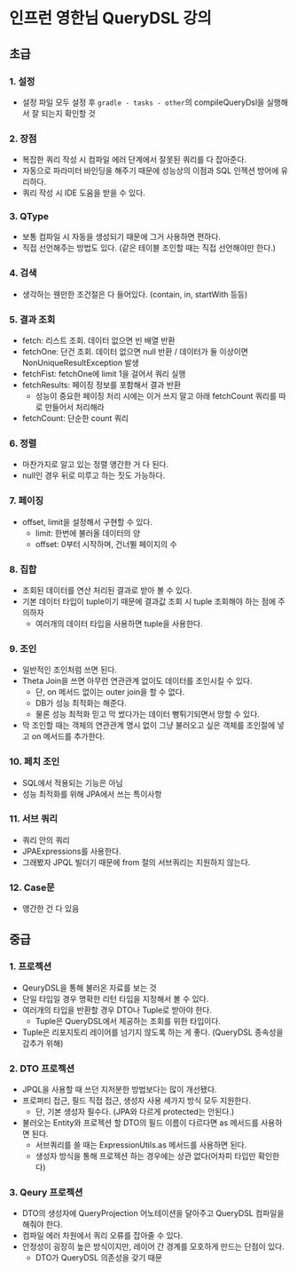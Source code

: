 # 인프런 영한님 QueryDSL 강의
## 초급
### 1. 설정
- 설정 파일 모두 설정 후 `gradle - tasks - other`의 compileQueryDsl을 실행해서 잘 되는지 확인할 것

### 2. 장점
- 복잡한 쿼리 작성 시 컴파일 에러 단계에서 잘못된 쿼리를 다 잡아준다.
- 자동으로 파라미터 바인딩을 해주기 때문에 성능상의 이점과 SQL 인젝션 방어에 유리하다.
- 쿼리 작성 시 IDE 도움을 받을 수 있다. 

### 3. QType
- 보통 컴파일 시 자동을 생성되기 때문에 그거 사용하면 편하다.
- 직접 선언해주는 방법도 있다. (같은 테이블 조인할 때는 직접 선언해야만 한다.)

### 4. 검색
- 생각하는 웬만한 조건절은 다 들어있다. (contain, in, startWith 등등)

### 5. 결과 조회
- fetch: 리스트 조회. 데이터 없으면 빈 배열 반환
- fetchOne: 단건 조회. 데이터 없으면 null 반환 / 데이터가 둘 이상이면 NonUniqueResultException 발생
- fetchFist: fetchOne에 limit 1을 걸어서 쿼리 실행
- fetchResults: 페이징 정보를 포함해서 결과 반환
    - 성능이 중요한 페이징 처리 시에는 이거 쓰지 말고 아래 fetchCount 쿼리를 따로 만들어서 처리해라
- fetchCount: 단순한 count 쿼리

### 6. 정렬
- 마찬가지로 알고 있는 정렬 앵간한 거 다 된다.
- null인 경우 뒤로 미루고 하는 짓도 가능하다.

### 7. 페이징
- offset, limit을 설정해서 구현할 수 있다.
    - limit: 한번에 불러올 데이터의 양
    - offset: 0부터 시작하며, 건너뛸 페이지의 수
    
### 8. 집합
- 조회된 데이터를 연산 처리된 결과로 받아 볼 수 있다.
- 기본 데이터 타입이 tuple이기 때문에 결과값 조회 시 tuple 조회해야 하는 점에 주의하자
    - 여러개의 데이터 타입을 사용하면 tuple을 사용한다.
    
### 9. 조인
- 일반적인 조인처럼 쓰면 된다.
- Theta Join을 쓰면 아무런 연관관계 없이도 데이터를 조인시킬 수 있다.
    - 단, on 메서드 없이는 outer join을 할 수 없다.
    - DB가 성능 최적화는 해준다.
    - 물론 성능 최적화 믿고 막 썼다가는 데이터 뻥튀기되면서 망할 수 있다.
- 막 조인할 때는 객체의 연관관계 명시 없이 그냥 불러오고 싶은 객체를 조인절에 넣고 on 메서드를 추가한다.

### 10. 페치 조인
- SQL에서 적용되는 기능은 아님
- 성능 최적화를 위해 JPA에서 쓰는 특이사항

### 11. 서브 쿼리
- 쿼리 안의 쿼리
- JPAExpressions를 사용한다.
- 그래봤자 JPQL 빌더기 때문에 from 절의 서브쿼리는 지원하지 않는다.

### 12. Case문
- 앵간한 건 다 있음

## 중급
### 1. 프로젝션
- QeuryDSL을 통해 불러온 자료를 보는 것
- 단일 타입일 경우 명확한 리턴 타입을 지정해서 볼 수 있다.
- 여러개의 타입을 반환할 경우 DTO나 Tuple로 받아야 한다.
    - Tuple은 QueryDSL에서 제공하는 조회를 위한 타입이다.
- Tuple은 리포지토리 레이어를 넘기지 않도록 하는 게 좋다. (QueryDSL 종속성을 감추가 위해)

### 2. DTO 프로젝션
- JPQL을 사용할 때 쓰던 지저분한 방법보다는 많이 개선됐다.
- 프로퍼티 접근, 필드 직접 접근, 생성자 사용 세가지 방식 모두 지원한다.
    - 단, 기본 생성자 필수다. (JPA와 다르게 protected는 안된다.)
- 불러오는 Entity와 프로젝션 할 DTO의 필드 이름이 다르다면 as 메서드를 사용하면 된다.
    - 서브쿼리를 쓸 때는 ExpressionUtils.as 메서드를 사용하면 된다.
    - 생성자 방식을 통해 프로젝션 하는 경우에는 상관 없다(어차피 타입만 확인한다)
    
### 3. Qeury 프로젝션
- DTO의 생성자에 QueryProjection 어노테이션을 달아주고 QueryDSL 컴파일을 해줘야 한다.
- 컴파일 에러 차원에서 쿼리 오류를 잡아줄 수 있다.
- 안정성이 굉장히 높은 방식이지만, 레이어 간 경계를 모호하게 만드는 단점이 있다.
    - DTO가 QueryDSL 의존성을 갖기 때문
